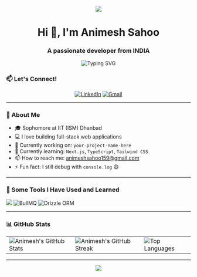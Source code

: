 <p align="center">
  <img src="https://capsule-render.vercel.app/api?type=waving&color=gradient&text=Hello!&height=100&section=header"/>
</p>

<h1 align="center">Hi 👋, I'm Animesh Sahoo</h1>
<h3 align="center">A passionate developer from INDIA</h3>

<p align="center">
  <img src="https://readme-typing-svg.herokuapp.com?font=Fira+Code&size=22&pause=1000&center=true&vCenter=true&color=00FFEF&width=440&lines=Web+Developer;Open+Source+Contributor;Lifelong+Learner;Tech+Enthusiast" alt="Typing SVG" />
</p>

### 📫 Let's Connect!

<p align="center">
  <a href="https://linkedin.com/in/animeshsahoo1" target="_blank"><img alt="LinkedIn" src="https://img.shields.io/badge/LinkedIn-blue?style=flat&logo=linkedin&logoColor=white"/></a>
  <a href="mailto:animeshsahoo159@gmail.com"><img alt="Gmail" src="https://img.shields.io/badge/Email-red?style=flat&logo=gmail&logoColor=white"/></a>
</p>

---

### 🧠 About Me

- 🎓 Sophomore at IIT (ISM) Dhanbad  
- 💻 I love building full-stack web applications  
- 🔭 Currently working on: `your-project-name-here`  
- 🌱 Currently learning: `Next.js`, `TypeScript`, `Tailwind CSS`  
- 📫 How to reach me: [animeshsahoo159@gmail.com](mailto:animeshsahoo159@gmail.com)  
- ⚡ Fun fact: I still debug with `console.log` 😄  

---

### 🚀 Some Tools I Have Used and Learned

<p align="left">
  <img src="https://skillicons.dev/icons?i=html,css,js,ts,react,nextjs,nodejs,mongodb,tailwind,git,github,vscode,python,cpp,postgres,redis" />
  <img alt="BullMQ" src="https://img.shields.io/badge/BullMQ-red?style=flat&logo=nodedotjs&logoColor=white" />
  <img alt="Drizzle ORM" src="https://img.shields.io/badge/Drizzle-ORM-informational?style=flat&logo=postgresql&logoColor=white" />
</p>

---

### 📊 GitHub Stats

<table align="center">
  <tr>
    <td>
      <img src="https://github-readme-stats.vercel.app/api?username=animeshsahoo1&show_icons=true&theme=tokyonight&hide_border=true" alt="Animesh's GitHub Stats" />
    </td>
    <td>
      <img src="https://github-readme-streak-stats.herokuapp.com/?user=animeshsahoo1&theme=tokyonight&hide_border=true" alt="Animesh's GitHub Streak" />
    </td>
    <td>
      <img src="https://github-readme-stats.vercel.app/api/top-langs/?username=animeshsahoo1&layout=compact&theme=tokyonight&hide_border=true" alt="Top Languages" />
    </td>
  </tr>
</table>

---

<p align="center">
  <img src="https://capsule-render.vercel.app/api?type=waving&color=gradient&height=100&section=footer"/>
</p>
